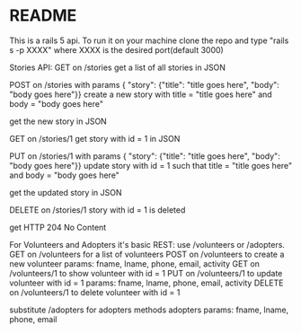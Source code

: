 # README

This is a rails 5 api.  To run it on your machine clone the repo and type "rails s -p XXXX" where XXXX is the desired port(default 3000)

Stories API:
GET on /stories
  get a list of all stories in JSON

POST on /stories with params { "story": {"title": "title goes here", "body": "body goes here"}}
  create a new story with title = "title goes here" and body = "body goes here"

  get the new story in JSON

GET on /stories/1
  get story with id = 1 in JSON

PUT on /stories/1 with params { "story": {"title": "title goes here", "body": "body goes here"}}
  update story with id = 1 such that title = "title goes here" and body = "body goes here"

  get the updated story in JSON

DELETE on /stories/1
  story with id = 1 is deleted

  get HTTP 204 No Content

For Volunteers and Adopters it's basic REST:
use /volunteers or /adopters.
GET    on /volunteers for a list of volunteers
POST   on /volunteers to create a new volunteer
  params: fname, lname, phone, email, activity
GET    on /volunteers/1 to show volunteer with id = 1
PUT    on /volunteers/1 to update volunteer with id = 1
  params: fname, lname, phone, email, activity
DELETE on /volunteers/1 to delete volunteer with id = 1

substitute /adopters for adopters methods
adopters params: fname, lname, phone, email
